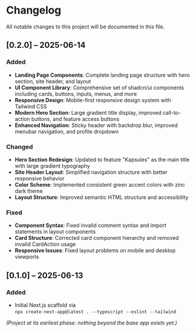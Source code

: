 <!-- CHANGELOG.md -->

# Changelog

All notable changes to this project will be documented in this file.

## [0.2.0] – 2025-06-14

### Added

- **Landing Page Components**: Complete landing page structure with hero section, site header, and layout
- **UI Component Library**: Comprehensive set of shadcn/ui components including cards, buttons, inputs, menus, and more
- **Responsive Design**: Mobile-first responsive design system with Tailwind CSS
- **Modern Hero Section**: Large gradient title display, improved call-to-action buttons, and feature access buttons
- **Enhanced Navigation**: Sticky header with backdrop blur, improved menubar navigation, and profile dropdown

### Changed

- **Hero Section Redesign**: Updated to feature "Kapsules" as the main title with large gradient typography
- **Site Header Layout**: Simplified navigation structure with better responsive behavior
- **Color Scheme**: Implemented consistent green accent colors with zinc dark theme
- **Layout Structure**: Improved semantic HTML structure and accessibility

### Fixed

- **Component Syntax**: Fixed invalid comment syntax and import statements in layout components
- **Card Structure**: Corrected card component hierarchy and removed invalid CardAction usage
- **Responsive Issues**: Fixed layout problems on mobile and desktop viewports

## [0.1.0] – 2025-06-13

### Added

- Initial Next.js scaffold via  
  `npx create-next-app@latest . --typescript --eslint --tailwind`

_(Project at its earliest phase: nothing beyond the base app exists yet.)_
